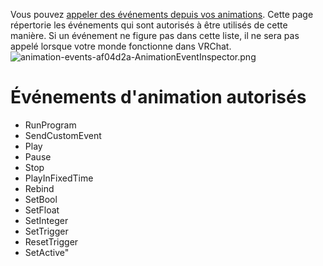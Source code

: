 
Vous pouvez [appeler des événements depuis vos animations](https://docs.unity3d.com/2019.4/Documentation/Manual/script-AnimationWindowEvent.html). Cette page répertorie les événements qui sont autorisés à être utilisés de cette manière. Si un événement ne figure pas dans cette liste, il ne sera pas appelé lorsque votre monde fonctionne dans VRChat.
![animation-events-af04d2a-AnimationEventInspector.png](/img/worlds/animation-events-af04d2a-AnimationEventInspector.png)

# Événements d'animation autorisés
* RunProgram
* SendCustomEvent
* Play
* Pause
* Stop
* PlayInFixedTime
* Rebind
* SetBool
* SetFloat
* SetInteger
* SetTrigger
* ResetTrigger
* SetActive"